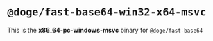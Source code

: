# `@doge/fast-base64-win32-x64-msvc`

This is the **x86_64-pc-windows-msvc** binary for `@doge/fast-base64`
